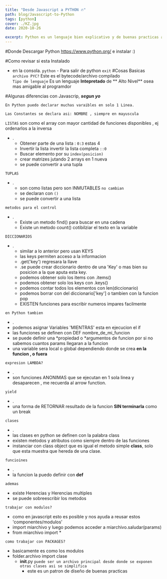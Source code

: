 ```yaml
---
title: "Desde Javascript a PYTHON 🔥"
path: blog/Javascript-to-Python
tags: [python]
cover: ./KZ.jpg
date: 2020-10-26

excerpt: Python es un lenguaje bien explicativo y de buenas practicas a la hora de programar ademas incluye su plus de ser muy bueno manejando informacion.
---
```


#Donde Descargar Python
https://www.python.org/ e instalar :)

#Como revisar si esta Instalado

- en la consola.
  `python` - Para salir de python
  `exit`
  #Cosas Basicas  
  `archivo PYC?` Este es el bytecode/archivo compilado  
  `Tipo de lenguaje` Es un lenguaje **Intepretado** de ** Alto Nivel** osea mas amigable al programdor

#Algunas diferencias con Javascrip, **_segun yo_**

`En Python puedo declarar muchas varaibles en solo 1 Linea.`

`Las Constantes se declara asi: NOMBRE , siempre en mayuscula`

`LISTAS` son como el array con mayor cantidad de funciones disponibles , ej ordenarlos a la inversa

- .
  - Obtener parte de una lista : `0:3` estas 4
  - Invertir la lista invertir la lista completa `::0 `
  - Buscar elemento por su `index(posicion)`
  - crear matrizes jutando 2 arrays en 1 nueva
  - se puede convertir a una tupla

`TUPLAS`

- .
  - son como listas pero son INMUTABLES `no cambian`
  - se declaran con `()`
  - se puede convertir a una lista

`metodos para el control`

- .
  - Existe un metodo find() para buscar en una cadena
  - Existe un metodo count() cotibilziar el texto en la variable

`DICCIONARIOS`

- .
  - similar a lo anterior pero usan KEYS
  - las keys permiten acceso a la informacion
  - .get('key') regresara la llave
  - .se puede crear diccionario dentro de una 'Key' o mas bien su posicion a la que aputa esta key.
  - podemos obtener solo los items con .items()
  - podemos obtener solo los keys con .keys()
  - podemos contar todos los elementos con len(diccionario)
  - podemos borrar con del diccionario['key'] o tambien con la funcion pop
  - EXISTEN funciones para escribir numeros impares facilmente

`en Python tambien`

- .
- podemos asignar Variables 'MIENTRAS' esta en ejecucion el if
- las funciones se definen con DEF nombre_de_mi_funcion
- se puede definir una *propiedad o *argumentos de funcion por si no sabemos cuantos params llegaran a la funcion
- una variable sera local o global dependiendo donde se crea **en la funcion , o fuera**

`expresion LAMBDA?`

- .
- son funciones ANONIMAS que se ejecutan en 1 sola linea y desaparecen , me recuerda al arrow function.

`yield`

- .
- una forma de RETORNAR resultado de la funcion **SIN terminarla** como un break

`clases`

- .
- las clases en python se definen con la palabra class
- existen metodos y atributos como siempre dentro de las funciones
- instanciar con class object que es igual el metodo simple **class**, solo que esta muestra que hereda de una clase.

`funcioines`

- .
- la funcion la puedo definir con **def**

`ademas`

- existe Herencias y Herencias multiples
- se puede sobreescribir los metodos

`trabajar con modulos?`

- como en javascript esto es posible y nos ayuda a reusar estos 'componentes/modulos'
- import miarchivo y luego podemos acceder a miarchivo.saludar(params)
- from miarchivo import \*

`como trabajar con PACKAGES?`

- basicamente es como los modulos
- folder.archivo import clase
  - **init**.py `puede ser un archivo principal desde donde se exponen otras clases asi se simplifica`
    - este es un patron de diseño de buenas practicas
